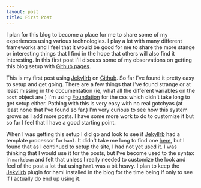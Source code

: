```yaml
---
layout: post
title: First Post
---
```

I plan for this blog to become a place for me to share some of my experiences using various technologies.  I play a lot with many different frameworks and I feel that it would be good for me to share the more stange or interesting things that I find in the hope that others will also find it interesting.  In this first post I'll discuss some of my observations on getting this blog setup with [Github pages](https://pages.github.com/).

This is my first post using [Jekyllrb](http://jekyllrb.com/) on [Github](http://github.com).  So far I've found it pretty easy to setup and get going.  There are a few things that I've found strange or at least missing in the documentation (ie, what all the different variables on the `post` object are.)  I'm using [Foundation](http://foundation.zurb.com/) for the css which didn't take long to get setup either.  Pathing with this is very easy with no real gotchyas (at least none that I've found so far.)  I'm very curious to see how this system grows as I add more posts.  I have some more work to do to customize it but so far I feel that I have a good starting point.

When I was getting this setup I did go and look to see if [Jekyllrb](http://jekyllrb.com) had a template processor for `haml`.  It didn't take me long to find one [here](https://gist.github.com/dtjm/517556), but I found that as I continued to setup the site, I had not yet used it.  I was thinking that I would use it for the posts, but I've become used to the syntax in `markdown` and felt that unless I really needed to customize the look and feel of the post a lot that using `haml` was a bit heavy.  I plan to keep the [Jekyllrb](http://jekyllrb.com) plugin for haml installed in the blog for the time being if only to see if I actually do end up using it.

